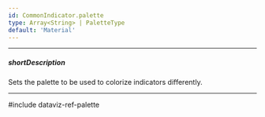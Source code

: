 ```yaml
---
id: CommonIndicator.palette
type: Array<String> | PaletteType
default: 'Material'
---
```

---
##### shortDescription
Sets the palette to be used to colorize indicators differently.

---
#include dataviz-ref-palette

